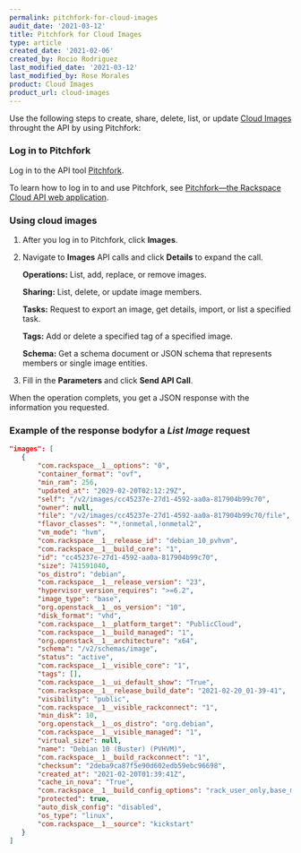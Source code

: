 ```yaml
---
permalink: pitchfork-for-cloud-images
audit_date: '2021-03-12'
title: Pitchfork for Cloud Images
type: article
created_date: '2021-02-06'
created_by: Rocio Rodriguez
last_modified_date: '2021-03-12'
last_modified_by: Rose Morales
product: Cloud Images
product_url: cloud-images
---
```


Use the following steps to create, share, delete, list, or update
[Cloud Images](https://docs.rackspace.com/support/how-to/cloud-images-faq/) throught the API
by using Pitchfork:

### Log in to Pitchfork

Log in to the API tool [Pitchfork](https://pitchfork.rax.io/).

To learn how to log in to and use Pitchfork, see [Pitchfork—the Rackspace Cloud API web application](https://docs.rackspace.com/support/how-to/pitchfork-the-rackspace-cloud-api-web-application).

### Using cloud images

1. After you log in to Pitchfork, click **Images**.

2. Navigate to **Images** API calls and click **Details** to expand the call.

    **Operations:** List, add, replace, or remove images.

    **Sharing:** List, delete, or update image members.

    **Tasks:** Request to export an image, get details, import, or list a
    specified task.

    **Tags:** Add or delete a specified tag of a specified image.

    **Schema:** Get a schema document or JSON schema that represents members or
    single image entities.

3. Fill in the **Parameters** and click **Send API Call**.

When the operation complets, you get a JSON response with the information you requested.

### Example of the response bodyfor a *List Image* request

 ```json
"images": [
    {
        "com.rackspace__1__options": "0",
        "container_format": "ovf",
        "min_ram": 256,
        "updated_at": "2029-02-20T02:12:29Z",
        "self": "/v2/images/cc45237e-27d1-4592-aa0a-817904b99c70",
        "owner": null,
        "file": "/v2/images/cc45237e-27d1-4592-aa0a-817904b99c70/file",
        "flavor_classes": "*,!onmetal,!onmetal2",
        "vm_mode": "hvm",
        "com.rackspace__1__release_id": "debian_10_pvhvm",
        "com.rackspace__1__build_core": "1",
        "id": "cc45237e-27d1-4592-aa0a-817904b99c70",
        "size": 741591040,
        "os_distro": "debian",
        "com.rackspace__1__release_version": "23",
        "hypervisor_version_requires": ">=6.2",
        "image_type": "base",
        "org.openstack__1__os_version": "10",
        "disk_format": "vhd",
        "com.rackspace__1__platform_target": "PublicCloud",
        "com.rackspace__1__build_managed": "1",
        "org.openstack__1__architecture": "x64",
        "schema": "/v2/schemas/image",
        "status": "active",
        "com.rackspace__1__visible_core": "1",
        "tags": [],
        "com.rackspace__1__ui_default_show": "True",
        "com.rackspace__1__release_build_date": "2021-02-20_01-39-41",
        "visibility": "public",
        "com.rackspace__1__visible_rackconnect": "1",
        "min_disk": 10,
        "org.openstack__1__os_distro": "org.debian",
        "com.rackspace__1__visible_managed": "1",
        "virtual_size": null,
        "name": "Debian 10 (Buster) (PVHVM)",
        "com.rackspace__1__build_rackconnect": "1",
        "checksum": "2deba9ca87f5e90d602edb59ebc96698",
        "created_at": "2021-02-20T01:39:41Z",
        "cache_in_nova": "True",
        "com.rackspace__1__build_config_options": "rack_user_only,base_mgdops_config,mailgun,backup_agent_only,backup_defaults,monitoring_agent_only,monitoring_defaults,updates",
        "protected": true,
        "auto_disk_config": "disabled",
        "os_type": "linux",
        "com.rackspace__1__source": "kickstart"
    }
]
 ```
